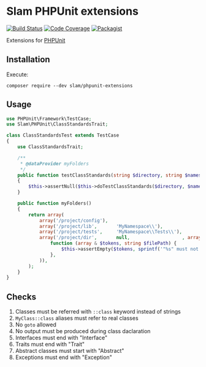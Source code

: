 # Slam PHPUnit extensions

[![Build Status](https://travis-ci.org/Slamdunk/phpunit-extensions.svg?branch=master)](https://travis-ci.org/Slamdunk/phpunit-extensions)
[![Code Coverage](https://scrutinizer-ci.com/g/Slamdunk/phpunit-extensions/badges/coverage.png?b=master)](https://scrutinizer-ci.com/g/Slamdunk/phpunit-extensions/?branch=master)
[![Packagist](https://img.shields.io/packagist/v/slam/phpunit-extensions.svg)](https://packagist.org/packages/slam/phpunit-extensions)

Extensions for [PHPUnit](https://github.com/sebastianbergmann/phpunit)

## Installation

Execute:

`composer require --dev slam/phpunit-extensions`

## Usage

```php
use PHPUnit\Framework\TestCase;
use Slam\PHPUnit\ClassStandardsTrait;

class ClassStandardsTest extends TestCase
{
    use ClassStandardsTrait;

    /**
     * @dataProvider myFolders
     */
    public function testClassStandards(string $directory, string $namespace = null, array $externalChecks = array())
    {
        $this->assertNull($this->doTestClassStandards($directory, $namespace, $externalChecks));
    }

    public function myFolders()
    {
        return array(
            array('/project/config'),
            array('/project/lib',       'MyNamespace\\'),
            array('/project/tests',     'MyNamespace\\Tests\\'),
            array('/project/dir',       null,                   , array(
                function (array & $tokens, string $filePath) {
                    $this->assertEmpty($tokens, sprintf('"%s" must not contain any PHP code'));
                },
            )),
        );
    }
}
```

## Checks

1. Classes must be referred with `::class` keyword instead of strings
1. `MyClass::class` aliases must refer to real classes
1. No `goto` allowed
1. No output must be produced during class daclaration
1. Interfaces must end with "Interface"
1. Traits must end with "Trait"
1. Abstract classes must start with "Abstract"
1. Exceptions must end with "Exception"

